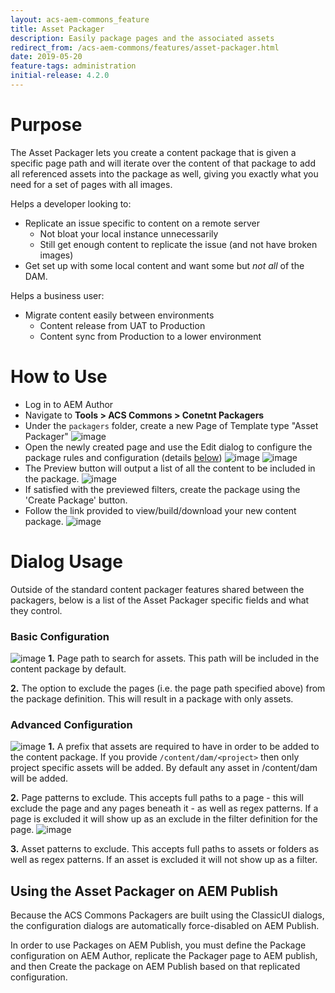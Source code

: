 ```yaml
---
layout: acs-aem-commons_feature
title: Asset Packager
description: Easily package pages and the associated assets
redirect_from: /acs-aem-commons/features/asset-packager.html
date: 2019-05-20
feature-tags: administration
initial-release: 4.2.0
---
```


# Purpose

The Asset Packager lets you create a content package that is given a specific page path and will
iterate over the content of that package to add all referenced assets into the package as well,
giving you exactly what you need for a set of pages with all images.

Helps a developer looking to:
* Replicate an issue specific to content on a remote server
  * Not bloat your local instance unnecessarily
  * Still get enough content to replicate the issue (and not have broken images)
* Get set up with some local content and want some but _not all_ of the
DAM.

Helps a business user:
* Migrate content easily between environments
  * Content release from UAT to Production
  * Content sync from Production to a lower environment

# How to Use

* Log in to AEM Author
* Navigate to __Tools > ACS Commons > Conetnt Packagers__
* Under the `packagers` folder, create a new Page of Template type "Asset Packager"
![image](images/create_dialog.png)
* Open the newly created page and use the Edit dialog to configure the package rules and configuration
 (details [below](#dialog-usage))
![image](images/edit_dialog.png)
![image](images/edit_dialog_advanced.png)
* The Preview button will output a list of all the content to be included in the package.
![image](images/preview.png)
* If satisfied with the previewed filters, create the package using the 'Create Package' button.
* Follow the link provided to view/build/download your new content package.
![image](images/package.png)

# <a name="dialog-usage"></a>Dialog Usage

Outside of the standard content packager features shared between the packagers, below is a list of
 the Asset Packager specific fields and what they control.

### Basic Configuration

![image](images/edit_dialog_annotated.png)
**1.** Page path to search for assets. This path will be included in the content package by default.

**2.** The option to exclude the pages (i.e. the page path specified above) from the package definition.
 This will result in a package with only assets.

### Advanced Configuration

![image](images/edit_dialog_advanced_annotated.png)
**1.** A prefix that assets are required to have in order to be added to the content package. If you
provide `/content/dam/<project>` then only project specific assets will be added. By default any
asset in /content/dam will be added.

**2.** Page patterns to exclude. This accepts full paths to a page - this will exclude the page and
 any pages beneath it - as well as regex patterns. If a page is excluded it will show up as an
 exclude in the filter definition for the page.
![image](images/page_exclude.png)

**3.** Asset patterns to exclude. This accepts full paths to assets or folders as well as regex
patterns. If an asset is excluded it will not show up as a filter.


## Using the Asset Packager on AEM Publish

Because the ACS Commons Packagers are built using the ClassicUI dialogs, the configuration dialogs
are automatically force-disabled on AEM Publish.

In order to use Packages on AEM Publish, you must define the Package configuration on AEM Author,
replicate the Packager page to AEM publish, and then Create the package on AEM Publish based on that
 replicated configuration.

